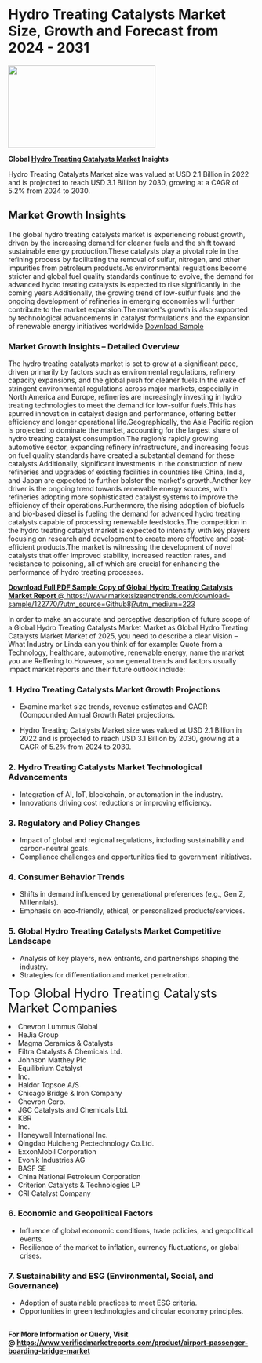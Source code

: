 <H1>Hydro Treating Catalysts Market Size, Growth and Forecast from 2024 - 2031</H1><img class="aligncenter size-medium wp-image-584254" src="https://thirdeyenews.in/wp-content/uploads/2024/09/Global-Market-Research-300x168.jpeg" alt="" width="300" height="168" /><p><strong>Global&nbsp;<a href="https://www.marketsizeandtrends.com/download-sample/122770/?utm_source=Github8j?utm_medium=223">Hydro Treating Catalysts Market</a> Insights</strong></p><p>Hydro Treating Catalysts Market size was valued at USD 2.1 Billion in 2022 and is projected to reach USD 3.1 Billion by 2030, growing at a CAGR of 5.2% from 2024 to 2030.</p><p><h2>Market Growth Insights</h2> The global hydro treating catalysts market is experiencing robust growth, driven by the increasing demand for cleaner fuels and the shift toward sustainable energy production.These catalysts play a pivotal role in the refining process by facilitating the removal of sulfur, nitrogen, and other impurities from petroleum products.As environmental regulations become stricter and global fuel quality standards continue to evolve, the demand for advanced hydro treating catalysts is expected to rise significantly in the coming years.Additionally, the growing trend of low-sulfur fuels and the ongoing development of refineries in emerging economies will further contribute to the market expansion.The market's growth is also supported by technological advancements in catalyst formulations and the expansion of renewable energy initiatives worldwide.<a href="sample-link">Download Sample</a> <h3>Market Growth Insights – Detailed Overview</h3> The hydro treating catalysts market is set to grow at a significant pace, driven primarily by factors such as environmental regulations, refinery capacity expansions, and the global push for cleaner fuels.In the wake of stringent environmental regulations across major markets, especially in North America and Europe, refineries are increasingly investing in hydro treating technologies to meet the demand for low-sulfur fuels.This has spurred innovation in catalyst design and performance, offering better efficiency and longer operational life.Geographically, the Asia Pacific region is projected to dominate the market, accounting for the largest share of hydro treating catalyst consumption.The region’s rapidly growing automotive sector, expanding refinery infrastructure, and increasing focus on fuel quality standards have created a substantial demand for these catalysts.Additionally, significant investments in the construction of new refineries and upgrades of existing facilities in countries like China, India, and Japan are expected to further bolster the market's growth.Another key driver is the ongoing trend towards renewable energy sources, with refineries adopting more sophisticated catalyst systems to improve the efficiency of their operations.Furthermore, the rising adoption of biofuels and bio-based diesel is fueling the demand for advanced hydro treating catalysts capable of processing renewable feedstocks.The competition in the hydro treating catalyst market is expected to intensify, with key players focusing on research and development to create more effective and cost-efficient products.The market is witnessing the development of novel catalysts that offer improved stability, increased reaction rates, and resistance to poisoning, all of which are crucial for enhancing the performance of hydro treating processes.<a href="get-more-link"></p><p><span class=""><strong>Download Full PDF Sample Copy of Global Hydro Treating Catalysts Market Report</strong> @ <a href="https://www.marketsizeandtrends.com/download-sample/122770/?utm_source=Github8j?utm_medium=223" target="_blank">https://www.marketsizeandtrends.com/download-sample/122770/?utm_source=Github8j?utm_medium=223</a></span></p><p>In order to make an accurate and perceptive description of future scope of a Global&nbsp;Hydro Treating Catalysts Market Market as Global&nbsp;Hydro Treating Catalysts Market Market of 2025, you need to describe a clear Vision &ndash; What Industry or Linda can you think of for example: Quote from a Technology, healthcare, automotive, renewable energy, name the market you are Reffering to.However, some general trends and factors usually impact market reports and their future outlook include:</p><h3>1.&nbsp;<strong>Hydro Treating Catalysts Market Growth Projections</strong></h3><ul><li>Examine market size trends, revenue estimates and CAGR (Compounded Annual Growth Rate) projections.</li><li><p>Hydro Treating Catalysts Market size was valued at USD 2.1 Billion in 2022 and is projected to reach USD 3.1 Billion by 2030, growing at a CAGR of 5.2% from 2024 to 2030.</p></li></ul><h3>2.&nbsp;<strong>Hydro Treating Catalysts Market Technological Advancements</strong></h3><ul><li>Integration of AI, IoT, blockchain, or automation in the industry.</li><li>Innovations driving cost reductions or improving efficiency.</li></ul><h3>3.&nbsp;<strong>Regulatory and Policy Changes</strong></h3><ul><li>Impact of global and regional regulations, including sustainability and carbon-neutral goals.</li><li>Compliance challenges and opportunities tied to government initiatives.</li></ul><h3>4.&nbsp;<strong>Consumer Behavior Trends</strong></h3><ul><li>Shifts in demand influenced by generational preferences (e.g., Gen Z, Millennials).</li><li>Emphasis on eco-friendly, ethical, or personalized products/services.</li></ul><h3>5.&nbsp;<strong>Global Hydro Treating Catalysts Market Competitive Landscape</strong></h3><ul><li>Analysis of key players, new entrants, and partnerships shaping the industry.</li><li>Strategies for differentiation and market penetration.</li></ul><p data-pm-slice="1 1 []"><span style="color: inherit; font-family: inherit; font-size: 25px;">Top Global Hydro Treating Catalysts Market Companies</span></p><div class="" data-test-id=""><p><li>Chevron Lummus Global</li><li> HeJia Group</li><li> Magma Ceramics & Catalysts</li><li> Filtra Catalysts & Chemicals Ltd.</li><li> Johnson Matthey Plc</li><li> Equilibrium Catalyst</li><li> Inc.</li><li> Haldor Topsoe A/S</li><li> Chicago Bridge & Iron Company</li><li> Chevron Corp.</li><li> JGC Catalysts and Chemicals Ltd.</li><li> KBR</li><li> Inc.</li><li> Honeywell International Inc.</li><li> Qingdao Huicheng Pectechnology Co.Ltd.</li><li> ExxonMobil Corporation</li><li> Evonik Industries AG</li><li> BASF SE</li><li> China National Petroleum Corporation</li><li> Criterion Catalysts & Technologies LP</li><li> CRI Catalyst Company</li></p></div><h3>6.&nbsp;<strong>Economic and Geopolitical Factors</strong></h3><ul><li>Influence of global economic conditions, trade policies, and geopolitical events.</li><li>Resilience of the market to inflation, currency fluctuations, or global crises.</li></ul><h3>7.&nbsp;<strong>Sustainability and ESG (Environmental, Social, and Governance)</strong></h3><ul><li>Adoption of sustainable practices to meet ESG criteria.</li><li>Opportunities in green technologies and circular economy principles.</li></ul><h2><strong style="font-size: 14px;">For More Information or Query, Visit @&nbsp;</strong><a style="background-color: #ffffff; font-size: 14px;" href="https://www.marketsizeandtrends.com/report/hydro-treating-catalysts-market/" target="_blank">https://www.verifiedmarketreports.com/product/airport-passenger-boarding-bridge-market</a></h2>